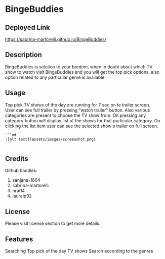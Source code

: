 # BingeBuddies

## Deployed Link
https://sabrina-martorelli.github.io/BingeBuddies/

## Description
BingeBuddies is solution to your bordom, when in doubt about which TV show to watch visit BingeBuddies and you will get the top pick options, also option related to any particular genre is available.


## Usage
Top pick TV shows of the day are running for 7 sec on te trailer screen. User can see full trailer by pressing "watch trailer" button. Also various categories are present to choose the TV show from. On pressing any category button will display list of the shows for that purticular category.
On clicking the list item user can see the selected show's trailer on full screen.

    ```md
    ![alt text](assets/images/screenshot.png)
    ```

## Credits
Github handles:

1. sanjana-1604
2. sabrina-martorelli
3. nrai14 
4. lauralp92

## License

Please visit license section to get more details.

## Features

Searching Top pick of the day TV shows
Search according to the genres

